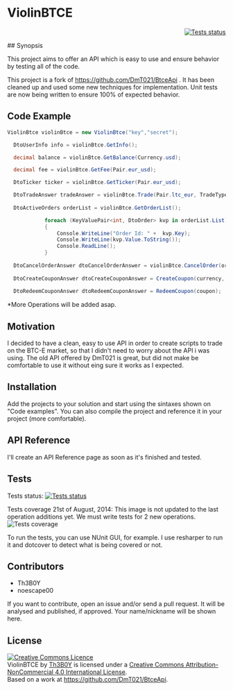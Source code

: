ViolinBTCE
==========
<p align="right">
<a href="http://www.appveyor.com/"><img alt="Tests status" src="https://ci.appveyor.com/api/projects/status/u76hesrmw3rgywoy"/></a></p>
## Synopsis

This project aims to offer an API which is easy to use and ensure behavior by testing all of the code. 

This project is a fork of https://github.com/DmT021/BtceApi . It has been cleaned up and used some new techniques for implementation. Unit tests are now being written to ensure 100% of expected behavior.

## Code Example

``` c#
ViolinBtce violinBtce = new ViolinBtce("key","secret");

  DtoUserInfo info = violinBtce.GetInfo();

  decimal balance = violinBtce.GetBalance(Currency.usd);

  decimal fee = violinBtce.GetFee(Pair.eur_usd);

  DtoTicker ticker = violinBtce.GetTicker(Pair.eur_usd);

  DtoTradeAnswer tradeAnswer = violinBtce.Trade(Pair.ltc_eur, TradeType.sell, 100m, 0.1m);
  
  DtoActiveOrders orderList = violinBtce.GetOrderList();

            foreach (KeyValuePair<int, DtoOrder> kvp in orderList.List)
            {
                Console.WriteLine("Order Id: " +  kvp.Key);
                Console.WriteLine(kvp.Value.ToString());
                Console.ReadLine();
            }
            
  DtoCancelOrderAnswer dtoCancelOrderAnswer = violinBtce.CancelOrder(orderId);
  
  DtoCreateCouponAnswer dtoCreateCouponAnswer = CreateCoupon(currency, amount);
  
  DtoRedeemCouponAnswer dtoRedeemCouponAnswer = RedeemCoupon(coupon);
```

*More Operations will be added asap.

## Motivation

I decided to have a clean, easy to use API in order to create scripts to trade on the BTC-E market, so that I didn't need to worry about the API i was using. The old API offered by DmT021 is great, but did not make be comfortable to use it without eing sure it works as I expected.

## Installation

Add the projects to your solution and start using the sintaxes shown on "Code examples". You can also compile the project and reference it in your project (more comfortable).

## API Reference

I'll create an API Reference page as soon as it's finished and tested.

## Tests

Tests status: <a href="http://www.appveyor.com/"><img alt="Tests status" src="https://ci.appveyor.com/api/projects/status/u76hesrmw3rgywoy"/></a>

Tests coverage 21st of August, 2014:
This image is not updated to the last operation additions yet. We must write tests for 2 new operations.
![Tests coverage](https://raw.githubusercontent.com/brunoamancio/ViolinBTCE/master/ViolinBTCE.Test/ViolinBtce_TestsCoverage.png)

To run the tests, you can use NUnit GUI, for example. I use resharper to run it and dotcover to detect what is being covered or not.

## Contributors

- Th3B0Y
- noescape00

If you want to contribute, open an issue and/or send a pull request. It will be analysed and published, if approved. Your name/nickname will be shown here.

## License

<a rel="license" href="http://creativecommons.org/licenses/by-nc/4.0/"><img alt="Creative Commons Licence" style="border-width:0" src="https://i.creativecommons.org/l/by-nc/4.0/88x31.png" /></a><br /><span xmlns:dct="http://purl.org/dc/terms/" property="dct:title">ViolinBTCE</span> by <a xmlns:cc="http://creativecommons.org/ns#" href="https://github.com/brunoamancio/ViolinBTCE" property="cc:attributionName" rel="cc:attributionURL">Th3B0Y</a> is licensed under a <a rel="license" href="http://creativecommons.org/licenses/by-nc/4.0/">Creative Commons Attribution-NonCommercial 4.0 International License</a>.<br />Based on a work at <a xmlns:dct="http://purl.org/dc/terms/" href="https://github.com/DmT021/BtceApi" rel="dct:source">https://github.com/DmT021/BtceApi</a>.





